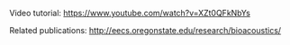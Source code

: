 Video tutorial:
https://www.youtube.com/watch?v=XZt0QFkNbYs

Related publications:
http://eecs.oregonstate.edu/research/bioacoustics/
